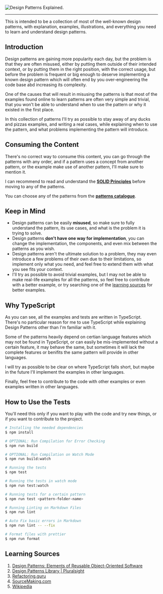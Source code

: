 <!-- markdownlint-disable MD041 -->

![Design Patterns Explained.](https://user-images.githubusercontent.com/24835522/96385851-d61e2b00-1196-11eb-8c7f-b608bf1ff05b.png)

---

This is intended to be a collection of most of the well-known design patterns, with explanation, examples, illustrations, and everything you need to learn and understand design patterns.

## Introduction

Design patterns are gaining more popularity each day, but the problem is that they are often misused, either by putting them outside of their intended context, or by putting them in the right position, with the correct usage, but before the problem is frequent or big enough to deserve implementing a known design pattern which will often end by you over-engineering the code base abd increasing its complexity.

One of the causes that will result in misusing the patterns is that most of the examples found online to learn patterns are often very simple and trivial, that you won't be able to understand when to use the pattern or why it existed in the first place.

In this collection of patterns I'll try as possible to stay away of any ducks and pizzas examples, and writing a real cases, while explaining when to use the pattern, and what problems implementing the pattern will introduce.

## Consuming the Content

There's no correct way to consume this content, you can go through the patterns with any order, and if a pattern uses a concept from another pattern, or the example make use of another pattern, I'll make sure to mention it.

I can recommend to read and understand the **[SOLID Principles](./library/solid-principles/README.md)** before moving to any of the patterns.

You can choose any of the patterns from the **[patterns catalogue](./library/README.md)**.

## Keep in Mind

- Design patterns can be easily **misused**, so make sure to fully understand the pattern, its use cases, and what is the problem it is trying to solve.
- Design patterns **don't have one way for implementation**, you can change the implementation, the components, and even mix between the patterns as you wish.
- Design patterns aren't the ultimate solution to a problem, they may even introduce a few problems of their own due to their limitations, so implement only what you need, and feel free to extend them with what you see fits your context.
- I'll try as possible to avoid trivial examples, but I may not be able to make real-life examples for all the patterns, so feel free to contribute with a better example, or try searching one of the [learning sources](#learning-sources) for better examples.

## Why TypeScript

As you can see, all the examples and tests are written in TypeScript. There's no particular reason for me to use TypeScript while explaining Design Patterns other than I'm familiar with it.

Some of the patterns heavily depend on certian language features which may not be found in TypeScript, or can easily be mis-implemented without a certain feature, it may behave the same, but sometimes it will lack the complete features or benifits the same pattern will provide in other languages.

I will try as possible to be clear on where TypeScript falls short, but maybe in the future I'll implement the examples in other languages.

Finally, feel free to contribute to the code with other examples or even examples written in other languages.

## How to Use the Tests

You'll need this only if you want to play with the code and try new things, or if you want to contribute to the project.

```bash
# Installing the needed dependencies
$ npm install

# OPTIONAL: Run Compilation for Error Checking
$ npm run build

# OPTIONAL: Run Compilation on Watch Mode
$ npm run build:watch

# Running the tests
$ npm test

# Running the tests in watch mode
$ npm run test:watch

# Running tests for a certain pattern
$ npm run test <pattern-folder-name>

# Running Linting on Markdown Files
$ npm run lint

# Auto Fix basic errors in Markdown
$ npm run lint -- --fix

# Format files with prettier
$ npm run format
```

## Learning Sources

1. [Design Patterns: Elements of Reusable Object-Oriented Software](https://www.amazon.com/Design-Patterns-Object-Oriented-Addison-Wesley-Professional-ebook/dp/B000SEIBB8)
2. [Design Patterns Library | Pluralsight](https://app.pluralsight.com/library/courses/patterns-library)
3. [Refactoring.guru](https://refactoring.guru)
4. [SourceMaking.com](https://sourcemaking.com/design_patterns)
5. [Wikipedia](https://en.wikipedia.org/wiki/Software_design_pattern)
